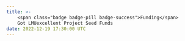 ```yaml
---
title: >-
    <span class="badge badge-pill badge-success">Funding</span>
    Got LMUexcellent Project Seed Funds
date: 2022-12-19 17:30:00 UTC
---
```


